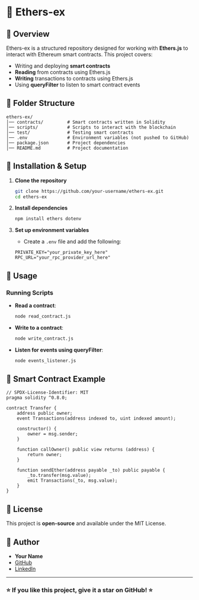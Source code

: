# 🚀 Ethers-ex

## 📌 Overview
Ethers-ex is a structured repository designed for working with **Ethers.js** to interact with Ethereum smart contracts. This project covers:
- Writing and deploying **smart contracts**
- **Reading** from contracts using Ethers.js
- **Writing** transactions to contracts using Ethers.js
- Using **queryFilter** to listen to smart contract events

## 📂 Folder Structure
```
ethers-ex/
│── contracts/         # Smart contracts written in Solidity
│── scripts/           # Scripts to interact with the blockchain
│── test/              # Testing smart contracts
│── .env               # Environment variables (not pushed to GitHub)
│── package.json       # Project dependencies
│── README.md          # Project documentation
```

## 🔧 Installation & Setup
1. **Clone the repository**
   ```sh
   git clone https://github.com/your-username/ethers-ex.git
   cd ethers-ex
   ```

2. **Install dependencies**
   ```sh
   npm install ethers dotenv
   ```

3. **Set up environment variables**
   - Create a `.env` file and add the following:
   ```env
   PRIVATE_KEY="your_private_key_here"
   RPC_URL="your_rpc_provider_url_here"
   ```

## 🚀 Usage
### Running Scripts
- **Read a contract**:
  ```sh
  node read_contract.js
  ```
- **Write to a contract**:
  ```sh
  node write_contract.js
  ```
- **Listen for events using queryFilter**:
  ```sh
  node events_listener.js
  ```

## 📜 Smart Contract Example
```solidity
// SPDX-License-Identifier: MIT
pragma solidity ^0.8.0;

contract Transfer {
    address public owner;
    event Transactions(address indexed to, uint indexed amount);

    constructor() {
        owner = msg.sender;
    }

    function callOwner() public view returns (address) {
        return owner;
    }

    function sendEther(address payable _to) public payable {
        _to.transfer(msg.value);
        emit Transactions(_to, msg.value);
    }
}
```

## 📜 License
This project is **open-source** and available under the MIT License.

## 👤 Author
- **Your Name**
- [GitHub](https://github.com/your-tejaKaranam792)
- [LinkedIn](https://linkedin.com/in/teja-karanam-60a14a267/)

---
### ⭐ If you like this project, give it a star on GitHub! ⭐

